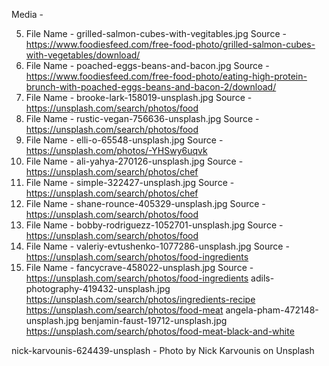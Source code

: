
Media - 

5) File Name - grilled-salmon-cubes-with-vegitables.jpg  Source - https://www.foodiesfeed.com/free-food-photo/grilled-salmon-cubes-with-vegetables/download/
6) File Name - poached-eggs-beans-and-bacon.jpg  Source - https://www.foodiesfeed.com/free-food-photo/eating-high-protein-brunch-with-poached-eggs-beans-and-bacon-2/download/
7) File Name - brooke-lark-158019-unsplash.jpg Source - https://unsplash.com/search/photos/food
7) File Name - rustic-vegan-756636-unsplash.jpg Source - https://unsplash.com/search/photos/food
8) File Name - elli-o-65548-unsplash.jpg Source - https://unsplash.com/photos/-YHSwy6uqvk
8) File Name - ali-yahya-270126-unsplash.jpg Source - https://unsplash.com/search/photos/chef
8) File Name - simple-322427-unsplash.jpg Source - https://unsplash.com/search/photos/chef
8) File Name - shane-rounce-405329-unsplash.jpg Source - https://unsplash.com/search/photos/food
8) File Name - bobby-rodriguezz-1052701-unsplash.jpg Source - https://unsplash.com/search/photos/food
8) File Name - valeriy-evtushenko-1077286-unsplash.jpg Source - https://unsplash.com/search/photos/food-ingredients
8) File Name - fancycrave-458022-unsplash.jpg Source - https://unsplash.com/search/photos/food-ingredients
adils-photography-419432-unsplash.jpg https://unsplash.com/search/photos/ingredients-recipe
https://unsplash.com/search/photos/food-meat angela-pham-472148-unsplash.jpg
benjamin-faust-19712-unsplash.jpg https://unsplash.com/search/photos/food-meat-black-and-white

nick-karvounis-624439-unsplash - Photo by Nick Karvounis on Unsplash